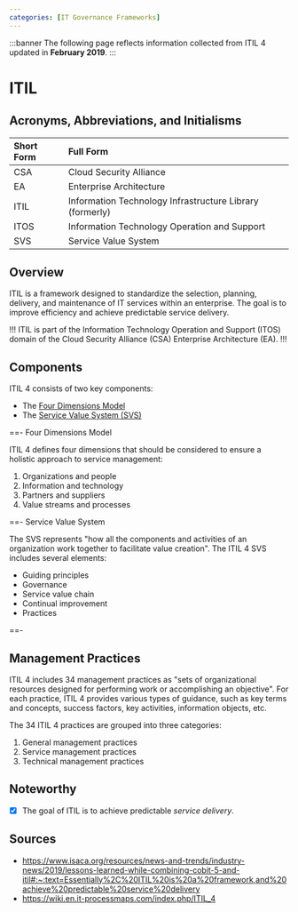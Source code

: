 ```yaml
---
categories: [IT Governance Frameworks]
---
```


:::banner
The following page reflects information collected from ITIL 4 updated in **February 2019**.
:::

# ITIL

## Acronyms, Abbreviations, and Initialisms

Short Form | Full Form
:--- | :---
CSA | Cloud Security Alliance
EA | Enterprise Architecture
ITIL | Information Technology Infrastructure Library (formerly)
ITOS | Information Technology Operation and Support
SVS | Service Value System

## Overview

ITIL is a framework designed to standardize the selection, planning, delivery, and maintenance of IT services within an enterprise. The goal is to improve efficiency and achieve predictable service delivery.

!!!
ITIL is part of the Information Technology Operation and Support (ITOS) domain of the Cloud Security Alliance (CSA) Enterprise Architecture (EA).
!!!

## Components

ITIL 4 consists of two key components:

- The [Four Dimensions Model](#four-dimensions-model)
- The [Service Value System (SVS)](#service-value-system)

==- Four Dimensions Model

ITIL 4 defines four dimensions that should be considered to ensure a holistic approach to service management:

1. Organizations and people
2. Information and technology
3. Partners and suppliers
4. Value streams and processes

==- Service Value System

The SVS represents "how all the components and activities of an organization work together to facilitate value creation". The ITIL 4 SVS includes several elements:

- Guiding principles
- Governance
- Service value chain
- Continual improvement
- Practices

==-

## Management Practices

ITIL 4 includes 34 management practices as "sets of organizational resources designed for performing work or accomplishing an objective". For each practice, ITIL 4 provides various types of guidance, such as key terms and concepts, success factors, key activities, information objects, etc.

The 34 ITIL 4 practices are grouped into three categories:

1. General management practices
2. Service management practices
3. Technical management practices

## Noteworthy

- [x] The goal of ITIL is to achieve predictable *service delivery*.

## Sources

- https://www.isaca.org/resources/news-and-trends/industry-news/2019/lessons-learned-while-combining-cobit-5-and-itil#:~:text=Essentially%2C%20ITIL%20is%20a%20framework,and%20achieve%20predictable%20service%20delivery
- https://wiki.en.it-processmaps.com/index.php/ITIL_4